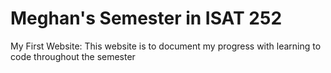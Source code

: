 # Meghan's Semester in ISAT 252
My First Website:
This website is to document my progress with learning to code throughout the semester
